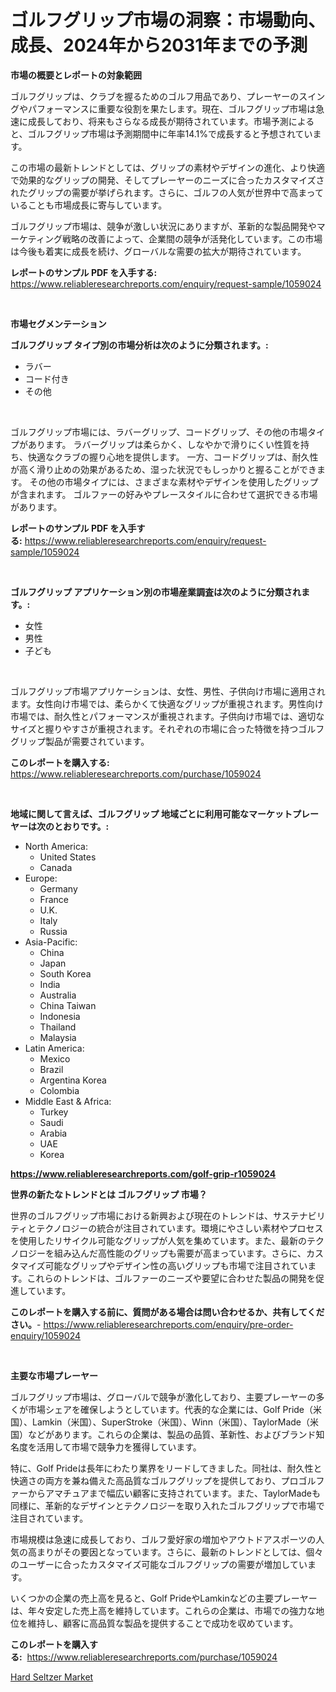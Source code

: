 <p><h1>ゴルフグリップ市場の洞察：市場動向、成長、2024年から2031年までの予測</h1></p><p><strong>市場の概要とレポートの対象範囲</strong></p>
<p><p>ゴルフグリップは、クラブを握るためのゴルフ用品であり、プレーヤーのスイングやパフォーマンスに重要な役割を果たします。現在、ゴルフグリップ市場は急速に成長しており、将来もさらなる成長が期待されています。市場予測によると、ゴルフグリップ市場は予測期間中に年率14.1%で成長すると予想されています。</p><p>この市場の最新トレンドとしては、グリップの素材やデザインの進化、より快適で効果的なグリップの開発、そしてプレーヤーのニーズに合ったカスタマイズされたグリップの需要が挙げられます。さらに、ゴルフの人気が世界中で高まっていることも市場成長に寄与しています。</p><p>ゴルフグリップ市場は、競争が激しい状況にありますが、革新的な製品開発やマーケティング戦略の改善によって、企業間の競争が活発化しています。この市場は今後も着実に成長を続け、グローバルな需要の拡大が期待されています。</p></p>
<p><strong>レポートのサンプル PDF を入手する:</strong> <a href="https://www.reliableresearchreports.com/enquiry/request-sample/1059024">https://www.reliableresearchreports.com/enquiry/request-sample/1059024</a></p>
<p>&nbsp;</p>
<p><strong>市場セグメンテーション</strong></p>
<p><strong>ゴルフグリップ タイプ別の市場分析は次のように分類されます。:</strong></p>
<p><ul><li>ラバー</li><li>コード付き</li><li>その他</li></ul></p>
<p>&nbsp;</p>
<p><p>ゴルフグリップ市場には、ラバーグリップ、コードグリップ、その他の市場タイプがあります。 ラバーグリップは柔らかく、しなやかで滑りにくい性質を持ち、快適なクラブの握り心地を提供します。 一方、コードグリップは、耐久性が高く滑り止めの効果があるため、湿った状況でもしっかりと握ることができます。 その他の市場タイプには、さまざまな素材やデザインを使用したグリップが含まれます。 ゴルファーの好みやプレースタイルに合わせて選択できる市場があります。</p></p>
<p><strong>レポートのサンプル PDF を入手する:</strong>&nbsp;<a href="https://www.reliableresearchreports.com/enquiry/request-sample/1059024">https://www.reliableresearchreports.com/enquiry/request-sample/1059024</a></p>
<p>&nbsp;</p>
<p><strong> ゴルフグリップ アプリケーション別の市場産業調査は次のように分類されます。:</strong></p>
<p><ul><li>女性</li><li>男性</li><li>子ども</li></ul></p>
<p>&nbsp;</p>
<p><p>ゴルフグリップ市場アプリケーションは、女性、男性、子供向け市場に適用されます。女性向け市場では、柔らかくて快適なグリップが重視されます。男性向け市場では、耐久性とパフォーマンスが重視されます。子供向け市場では、適切なサイズと握りやすさが重視されます。それぞれの市場に合った特徴を持つゴルフグリップ製品が需要されています。</p></p>
<p><strong>このレポートを購入する:</strong>&nbsp; <a href="https://www.reliableresearchreports.com/purchase/1059024">https://www.reliableresearchreports.com/purchase/1059024</a></p>
<p>&nbsp;</p>
<p><strong>地域に関して言えば、ゴルフグリップ 地域ごとに利用可能なマーケットプレーヤーは次のとおりです。:</strong></p>
<p><ul>
    <li>
        North America:
        <ul>
            <li>United States</li>
            <li>Canada</li>
        </ul>
    </li>
    <li>
        Europe:
        <ul>
            <li>Germany</li>
            <li>France</li>
            <li>U.K.</li>
            <li>Italy</li>
            <li>Russia</li>
        </ul>
    </li>
    <li>
        Asia-Pacific:
        <ul>
            <li>China</li>
            <li>Japan</li>
            <li>South Korea</li>
            <li>India</li>
            <li>Australia</li>
            <li>China Taiwan</li>
            <li>Indonesia</li>
            <li>Thailand</li>
            <li>Malaysia</li>
        </ul>
    </li>
    <li>
        Latin America:
        <ul>
            <li>Mexico</li>
            <li>Brazil</li>
            <li>Argentina Korea</li>
            <li>Colombia</li>
        </ul>
    </li>
    <li>
        Middle East & Africa:
        <ul>
            <li>Turkey</li>
            <li>Saudi</li>
            <li>Arabia</li>
            <li>UAE</li>
            <li>Korea</li>
        </ul>
    </li>
    </ul></p>
<p><strong><a href="https://www.reliableresearchreports.com/golf-grip-r1059024">https://www.reliableresearchreports.com/golf-grip-r1059024</a></strong>&nbsp;</p>
<p><strong>世界の新たなトレンドとは ゴルフグリップ 市場？</strong></p>
<p><p>世界のゴルフグリップ市場における新興および現在のトレンドは、サステナビリティとテクノロジーの統合が注目されています。環境にやさしい素材やプロセスを使用したリサイクル可能なグリップが人気を集めています。また、最新のテクノロジーを組み込んだ高性能のグリップも需要が高まっています。さらに、カスタマイズ可能なグリップやデザイン性の高いグリップも市場で注目されています。これらのトレンドは、ゴルファーのニーズや要望に合わせた製品の開発を促進しています。</p></p>
<p><strong>このレポートを購入する前に、質問がある場合は問い合わせるか、共有してください。</strong>- <a href="https://www.reliableresearchreports.com/enquiry/pre-order-enquiry/1059024">https://www.reliableresearchreports.com/enquiry/pre-order-enquiry/1059024</a></p>
<p>&nbsp;</p>
<p><strong>主要な市場プレーヤー</strong></p>
<p><p>ゴルフグリップ市場は、グローバルで競争が激化しており、主要プレーヤーの多くが市場シェアを確保しようとしています。代表的な企業には、Golf Pride（米国）、Lamkin（米国）、SuperStroke（米国）、Winn（米国）、TaylorMade（米国）などがあります。これらの企業は、製品の品質、革新性、およびブランド知名度を活用して市場で競争力を獲得しています。</p><p>特に、Golf Prideは長年にわたり業界をリードしてきました。同社は、耐久性と快適さの両方を兼ね備えた高品質なゴルフグリップを提供しており、プロゴルファーからアマチュアまで幅広い顧客に支持されています。また、TaylorMadeも同様に、革新的なデザインとテクノロジーを取り入れたゴルフグリップで市場で注目されています。</p><p>市場規模は急速に成長しており、ゴルフ愛好家の増加やアウトドアスポーツの人気の高まりがその要因となっています。さらに、最新のトレンドとしては、個々のユーザーに合ったカスタマイズ可能なゴルフグリップの需要が増加しています。</p><p>いくつかの企業の売上高を見ると、Golf PrideやLamkinなどの主要プレーヤーは、年々安定した売上高を維持しています。これらの企業は、市場での強力な地位を維持し、顧客に高品質な製品を提供することで成功を収めています。</p></p>
<p><strong>このレポートを購入する:</strong>&nbsp;&nbsp;<a href="https://www.reliableresearchreports.com/purchase/1059024">https://www.reliableresearchreports.com/purchase/1059024</a></p>
<p><p><a href="https://invited-way-688.notion.site/Hard-Seltzer-Market-Focuses-on-Market-Share-Size-and-Projected-Forecast-Till-2031-e3274d0102834e67a21b0c581e240b28">Hard Seltzer Market</a></p></p>